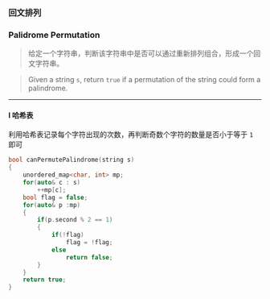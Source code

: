 ### 回文排列
### Palidrome Permutation

> 给定一个字符串，判断该字符串中是否可以通过重新排列组合，形成一个回文字符串。  

> Given a string `s`, return `true` if a permutation of the string could form a palindrome.  

----------

#### I 哈希表

利用哈希表记录每个字符出现的次数，再判断奇数个字符的数量是否小于等于 `1` 即可  

```cpp
bool canPermutePalindrome(string s) 
{
    unordered_map<char, int> mp;
    for(auto& c : s)
        ++mp[c];
    bool flag = false;
    for(auto& p :mp)
    {
        if(p.second % 2 == 1)
        {
            if(!flag)
                flag = !flag;
            else
                return false;
        }
    }
    return true;
}
```
